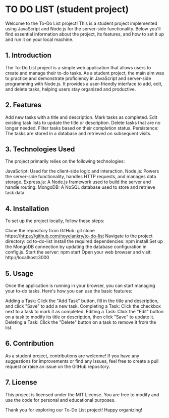 # TO DO LIST (student project)
Welcome to the To-Do List project! 
This is a student project implemented using JavaScript and Node.js for the server-side functionality. 
Below you'll find essential information about the project, its features, and how to set it up and run it 
on your local machine.

## 1. Introduction
The To-Do List project is a simple web application that allows users to create and manage their to-do tasks. As a student project, the main aim was to practice and demonstrate proficiency in JavaScript and server-side programming with Node.js. It provides a user-friendly interface to add, edit, and delete tasks, helping users stay organized and productive.

## 2. Features
Add new tasks with a title and description.
Mark tasks as completed.
Edit existing task lists to update the title or description.
Delete tasks that are no longer needed.
Filter tasks based on their completion status.
Persistence: The tasks are stored in a database and retrieved on subsequent visits.

## 3. Technologies Used
The project primarily relies on the following technologies:

JavaScript: Used for the client-side logic and interaction.
Node.js: Powers the server-side functionality, handles HTTP requests, and manages data storage.
Express.js: A Node.js framework used to build the server and handle routing.
MongoDB: A NoSQL database used to store and retrieve task data.
 
## 4. Installation
To set up the project locally, follow these steps:

Clone the repository from GitHub: git clone https://https://github.com/noyelankry/to-do-list
Navigate to the project directory: cd to-do-list
Install the required dependencies: npm install
Set up the MongoDB connection by updating the database configuration in config.js.
Start the server: npm start
Open your web browser and visit: http://localhost:3000

## 5. Usage
Once the application is running in your browser, you can start managing your to-do tasks. 
Here's how you can use the basic features:

Adding a Task: Click the "Add Task" button, fill in the title and description, and click "Save" to add a new task.
Completing a Task: Click the checkbox next to a task to mark it as completed.
Editing a Task: Click the "Edit" button on a task to modify its title or description, then click "Save" to update it.
Deleting a Task: Click the "Delete" button on a task to remove it from the list.

## 6. Contribution
As a student project, contributions are welcome! If you have any suggestions for improvements or find any issues, feel free to create a pull request or raise an issue on the GitHub repository.

## 7. License
This project is licensed under the MIT License. 
You are free to modify and use the code for personal and educational purposes.

Thank you for exploring our To-Do List project! 
Happy organizing!
